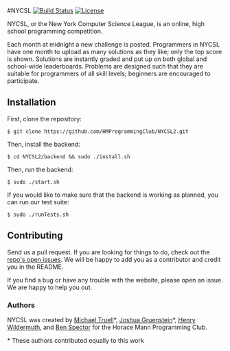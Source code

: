 #NYCSL
[![Build Status](https://travis-ci.org/HMProgrammingClub/NYCSL2.svg?branch=master)](https://travis-ci.org/HMProgrammingClub/NYCSL2)
[![License](https://img.shields.io/badge/license-MIT-blue.svg)](https://raw.githubusercontent.com/HMProgrammingClub/NYCSL2/master/LICENSE)

NYCSL, or the New York Computer Science League, is an online, high school programming competition.

Each month at midnight a new challenge is posted. Programmers in NYCSL have one month to upload as many solutions as they like; only the top score is shown. Solutions are instantly graded and put up on both global and school-wide leaderboards. Problems are designed such that they are suitable for programmers of all skill levels; beginners are encouraged to participate.

## Installation

First, clone the repository:

```$ git clone https://github.com/HMProgrammingClub/NYCSL2.git```

Then, install the backend: 

```$ cd NYCSL2/backend && sudo ./install.sh```

Then, run the backend: 

```$ sudo ./start.sh```

If you would like to make sure that the backend is working as planned, you can run our test suite:

```$ sudo ./runTests.sh```

## Contributing

Send us a pull request. If you are looking for things to do, check out the [repo's open issues](https://github.com/HMProgrammingClub/NYCSL2/issues). We will be happy to add you as a contributor and credit you in the README.

If you find a bug or have any trouble with the website, please open an issue. We are happy to help you out.

### Authors

NYCSL was created by [Michael Truell](https://github.com/truell20)\*, [Joshua Gruenstein](https://github.com/joshuagruenstein)\*, [Henry Wildermuth](https://github.com/flyinggraysons), and [Ben Spector](https://github.com/Sydriax) for the Horace Mann Programming Club.

\* These authors contributed equally to this work

